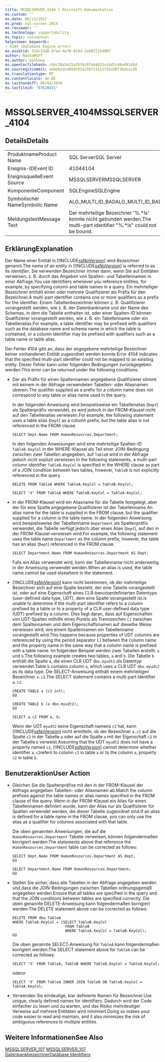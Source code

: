 ```yaml
---
title: MSSQLSERVER_4104 | Microsoft-Dokumentation
ms.custom: ''
ms.date: 06/13/2017
ms.prod: sql-server-2014
ms.reviewer: ''
ms.technology: supportability
ms.topic: conceptual
helpviewer_keywords:
- 4104 (Database Engine error)
ms.assetid: 52dc32d8-97ad-4ef0-834d-2e68f215d007
author: MashaMSFT
ms.author: mathoma
ms.openlocfilehash: cbbc28a3e15af6fdc8fd44633ccbdfc46e49149d
ms.sourcegitcommit: ad4d92dce894592a259721a1571b1d8736abacdb
ms.translationtype: MT
ms.contentlocale: de-DE
ms.lasthandoff: 08/04/2020
ms.locfileid: "87620431"
---
```

# <a name="mssqlserver_4104"></a><span data-ttu-id="85958-102">MSSQLSERVER_4104</span><span class="sxs-lookup"><span data-stu-id="85958-102">MSSQLSERVER_4104</span></span>
    
## <a name="details"></a><span data-ttu-id="85958-103">Details</span><span class="sxs-lookup"><span data-stu-id="85958-103">Details</span></span>  
  
|||  
|-|-|  
|<span data-ttu-id="85958-104">Produktname</span><span class="sxs-lookup"><span data-stu-id="85958-104">Product Name</span></span>|<span data-ttu-id="85958-105">SQL Server</span><span class="sxs-lookup"><span data-stu-id="85958-105">SQL Server</span></span>|  
|<span data-ttu-id="85958-106">Ereignis-ID</span><span class="sxs-lookup"><span data-stu-id="85958-106">Event ID</span></span>|<span data-ttu-id="85958-107">4104</span><span class="sxs-lookup"><span data-stu-id="85958-107">4104</span></span>|  
|<span data-ttu-id="85958-108">Ereignisquelle</span><span class="sxs-lookup"><span data-stu-id="85958-108">Event Source</span></span>|<span data-ttu-id="85958-109">MSSQLSERVER</span><span class="sxs-lookup"><span data-stu-id="85958-109">MSSQLSERVER</span></span>|  
|<span data-ttu-id="85958-110">Komponente</span><span class="sxs-lookup"><span data-stu-id="85958-110">Component</span></span>|<span data-ttu-id="85958-111">SQLEngine</span><span class="sxs-lookup"><span data-stu-id="85958-111">SQLEngine</span></span>|  
|<span data-ttu-id="85958-112">Symbolischer Name</span><span class="sxs-lookup"><span data-stu-id="85958-112">Symbolic Name</span></span>|<span data-ttu-id="85958-113">ALG_MULTI_ID_BAD</span><span class="sxs-lookup"><span data-stu-id="85958-113">ALG_MULTI_ID_BAD</span></span>|  
|<span data-ttu-id="85958-114">Meldungstext</span><span class="sxs-lookup"><span data-stu-id="85958-114">Message Text</span></span>|<span data-ttu-id="85958-115">Der mehrteilige Bezeichner '%.\*ls' konnte nicht gebunden werden.</span><span class="sxs-lookup"><span data-stu-id="85958-115">The multi-part identifier "%.\*ls" could not be bound.</span></span>|  
  
## <a name="explanation"></a><span data-ttu-id="85958-116">Erklärung</span><span class="sxs-lookup"><span data-stu-id="85958-116">Explanation</span></span>  
 <span data-ttu-id="85958-117">Der Name einer Entität in [!INCLUDE[ssNoVersion](../../includes/ssnoversion-md.md)] wird *Bezeichner* genannt.</span><span class="sxs-lookup"><span data-stu-id="85958-117">The name of an entity in [!INCLUDE[ssNoVersion](../../includes/ssnoversion-md.md)] is referred to as its *identifier*.</span></span> <span data-ttu-id="85958-118">Sie verwenden Bezeichner immer dann, wenn Sie auf Entitäten verweisen, z. B. durch das Angeben von Spalten- und Tabellennamen in einer Abfrage.</span><span class="sxs-lookup"><span data-stu-id="85958-118">You use identifiers whenever you reference entities, for example, by specifying column and table names in a query.</span></span> <span data-ttu-id="85958-119">Ein mehrteiliger Bezeichner enthält einen oder mehrere Qualifizierer als Präfix für den Bezeichner.</span><span class="sxs-lookup"><span data-stu-id="85958-119">A multi-part identifier contains one or more qualifiers as a prefix for the identifier.</span></span> <span data-ttu-id="85958-120">Einem Tabellenbezeichner können z. B. Qualifizierer vorangestellt werden, wie z. B. der Datenbankname und der Name des Schemas, in dem die Tabelle enthalten ist, oder einer Spalten-ID können Qualifizierer vorangestellt werden, wie z. B. ein Tabellenname oder ein Tabellenalias.</span><span class="sxs-lookup"><span data-stu-id="85958-120">For example, a table identifier may be prefixed with qualifiers such as the database name and schema name in which the table is contained, or a column identifier may be prefixed with qualifiers such as a table name or table alias.</span></span>  
  
 <span data-ttu-id="85958-121">Der Fehler 4104 gibt an, dass der angegebene mehrteilige Bezeichner keiner vorhandenen Entität zugeordnet werden konnte.</span><span class="sxs-lookup"><span data-stu-id="85958-121">Error 4104 indicates that the specified multi-part identifier could not be mapped to an existing entity.</span></span> <span data-ttu-id="85958-122">Dieser Fehler kann unter folgenden Bedingungen zurückgegeben werden:</span><span class="sxs-lookup"><span data-stu-id="85958-122">This error can be returned under the following conditions:</span></span>  
  
-   <span data-ttu-id="85958-123">Der als Präfix für einen Spaltennamen angegebene Qualifizierer stimmt mit keinem in der Abfrage verwendeten Tabellen- oder Aliasnamen überein.</span><span class="sxs-lookup"><span data-stu-id="85958-123">The qualifier supplied as a prefix for a column name does not correspond to any table or alias name used in the query.</span></span>  
  
     <span data-ttu-id="85958-124">In der folgenden Anweisung wird beispielsweise ein Tabellenalias (`Dept`) als Spaltenpräfix verwendet, es wird jedoch in der FROM-Klausel nicht auf den Tabellenalias verwiesen.</span><span class="sxs-lookup"><span data-stu-id="85958-124">For example, the following statement uses a table alias (`Dept`) as a column prefix, but the table alias is not referenced in the FROM clause.</span></span>  
  
    ```  
    SELECT Dept.Name FROM HumanResources.Department;  
    ```  
  
     <span data-ttu-id="85958-125">In den folgenden Anweisungen wird eine mehrteilige Spalten-ID `TableB.KeyCol` in der WHERE-Klausel als Teil einer JOIN-Bedingung zwischen zwei Tabellen angegeben, auf `TableB` wird in der Abfrage jedoch nicht explizit verwiesen.</span><span class="sxs-lookup"><span data-stu-id="85958-125">In the following statements, a multi-part column identifier `TableB.KeyCol` is specified in the WHERE clause as part of a JOIN condition between two tables, however, `TableB` is not explicitly referenced in the query.</span></span>  
  
    ```  
    DELETE FROM TableA WHERE TableA.KeyCol = TableB.KeyCol;  
    ```  
  
    ```  
    SELECT 'X' FROM TableA WHERE TableB.KeyCol = TableA.KeyCol;  
    ```  
  
-   <span data-ttu-id="85958-126">In der FROM-Klausel wird ein Aliasname für die Tabelle festgelegt, aber der für eine Spalte angegebene Qualifizierer ist der Tabellenname.</span><span class="sxs-lookup"><span data-stu-id="85958-126">An alias name for the table is supplied in the FROM clause, but the qualifier supplied for a column is the table name.</span></span> <span data-ttu-id="85958-127">In der folgenden Anweisung wird beispielsweise der Tabellenname `Department` als Spaltenpräfix verwendet, die Tabelle verfügt jedoch über einen Alias (`Dept`), auf den in der FROM-Klausel verwiesen wird.</span><span class="sxs-lookup"><span data-stu-id="85958-127">For example, the following statement uses the table name `Department` as the column prefix; however, the table has an alias (`Dept`) referenced in the FROM clause.</span></span>  
  
    ```  
    SELECT Department.Name FROM HumanResources.Department AS Dept;  
    ```  
  
     <span data-ttu-id="85958-128">Falls ein Alias verwendet wird, kann der Tabellenname nicht anderweitig in der Anweisung verwendet werden.</span><span class="sxs-lookup"><span data-stu-id="85958-128">When an alias is used, the table name cannot be used elsewhere in the statement.</span></span>  
  
-   [!INCLUDE[ssNoVersion](../../includes/ssnoversion-md.md)] <span data-ttu-id="85958-129">kann nicht bestimmen, ob der mehrteilige Bezeichner sich auf eine Spalte bezieht, der eine Tabelle vorangestellt ist, oder auf eine Eigenschaft eines CLR-benutzerdefinierten Datentyps (user-defined data type, UDT), dem eine Spalte vorangestellt ist.</span><span class="sxs-lookup"><span data-stu-id="85958-129">is unable to determine if the multi-part identifier refers to a column prefixed by a table or to a property of a CLR user-defined data type (UDT) prefixed by a column.</span></span> <span data-ttu-id="85958-130">Dies liegt daran, dass auf Eigenschaften von UDT-Spalten mithilfe eines Punkts als Trennzeichen (.) zwischen dem Spaltennamen und dem Eigenschaftsnamen auf dieselbe Weise verwiesen wird, wie einem Spaltennamen ein Tabellenname vorangestellt wird.</span><span class="sxs-lookup"><span data-stu-id="85958-130">This happens because properties of UDT columns are referenced by using the period separator (.) between the column name and the property name in the same way that a column name is prefixed with a table name.</span></span> <span data-ttu-id="85958-131">Im folgenden Beispiel werden zwei Tabellen erstellt: `a` und `b`.</span><span class="sxs-lookup"><span data-stu-id="85958-131">The following example creates two tables, `a` and `b`.</span></span> <span data-ttu-id="85958-132">Die Tabelle `b` enthält die Spalte `a`, die einen CLR UDT `dbo.myudt2` als Datentyp verwendet.</span><span class="sxs-lookup"><span data-stu-id="85958-132">Table `b` contains column `a`, which uses a CLR UDT `dbo.myudt2` as its data type.</span></span> <span data-ttu-id="85958-133">Die SELECT-Anweisung enthält einem mehrteiligen Bezeichner `a.c2`.</span><span class="sxs-lookup"><span data-stu-id="85958-133">The SELECT statement contains a multi-part identifier `a.c2`.</span></span>  
  
    ```  
    CREATE TABLE a (c2 int);   
    GO  
    ```  
  
    ```  
    CREATE TABLE b (a dbo.myudt2);   
    GO  
    ```  
  
    ```  
    SELECT a.c2 FROM a, b;   
    ```  
  
     <span data-ttu-id="85958-134">Wenn der UDT `myudt2` keine Eigenschaft namens `c2` hat, kann [!INCLUDE[ssNoVersion](../../includes/ssnoversion-md.md)] nicht ermitteln, ob der Bezeichner `a.c2` auf die Spalte `c2` in der Tabelle `a` oder auf die Spalte `a` mit der Eigenschaft `c2` in der Tabelle `b` verweist.</span><span class="sxs-lookup"><span data-stu-id="85958-134">Assuming that the UDT `myudt2` does not have a property named `c2`, [!INCLUDE[ssNoVersion](../../includes/ssnoversion-md.md)] cannot determine whether identifier `a.c2`refers to column `c2` in table `a` or to the column `a`, property `c2` in table `b`.</span></span>  
  
## <a name="user-action"></a><span data-ttu-id="85958-135">Benutzeraktion</span><span class="sxs-lookup"><span data-stu-id="85958-135">User Action</span></span>  
  
-   <span data-ttu-id="85958-136">Gleichen Sie die Spaltenpräfixe mit den in der FROM-Klausel der Abfrage angegeben Tabellen- oder Aliasnamen ab.</span><span class="sxs-lookup"><span data-stu-id="85958-136">Match the column prefixes against the table names or alias names specified in the FROM clause of the query.</span></span> <span data-ttu-id="85958-137">Wenn in der FROM-Klausel ein Alias für einen Tabellennamen definiert wurde, kann der Alias nur als Qualifizierer für Spalten verwendet werden, die dieser Tabelle zugeordnet sind.</span><span class="sxs-lookup"><span data-stu-id="85958-137">If an alias is defined for a table name in the FROM clause, you can only use the alias as a qualifier for columns associated with that table.</span></span>  
  
     <span data-ttu-id="85958-138">Die oben genannten Anweisungen, die auf die `HumanResources.Department`-Tabelle verweisen, können folgendermaßen korrigiert werden:</span><span class="sxs-lookup"><span data-stu-id="85958-138">The statements above that reference the `HumanResources.Department` table can be corrected as follows:</span></span>  
  
    ```  
    SELECT Dept.Name FROM HumanResources.Department AS Dept;  
    GO  
    ```  
  
    ```  
    SELECT Department.Name FROM HumanResources.Department;  
    GO  
    ```  
  
-   <span data-ttu-id="85958-139">Stellen Sie sicher, dass alle Tabellen in der Abfrage angegeben werden und dass die JOIN-Bedingungen zwischen Tabellen ordnungsgemäß angegeben werden.</span><span class="sxs-lookup"><span data-stu-id="85958-139">Ensure that all tables are specified in the query and that the JOIN conditions between tables are specified correctly.</span></span> <span data-ttu-id="85958-140">Die oben genannte DELETE-Anweisung kann folgendermaßen korrigiert werden:</span><span class="sxs-lookup"><span data-stu-id="85958-140">The DELETE statement above can be corrected as follows:</span></span>  
  
    ```  
    DELETE FROM dbo.TableA  
    WHERE TableA.KeyCol = (SELECT TableB.KeyCol   
                            FROM TableB   
                            WHERE TableA.KeyCol = TableB.KeyCol);  
    GO  
    ```  
  
     <span data-ttu-id="85958-141">Die oben genannte SELECT-Anweisung für `TableA` kann folgendermaßen korrigiert werden:</span><span class="sxs-lookup"><span data-stu-id="85958-141">The SELECT statement above for `TableA` can be corrected as follows:</span></span>  
  
    ```  
    SELECT 'X' FROM TableA, TableB WHERE TableB.KeyCol = TableA.KeyCol;  
    ```  
  
     <span data-ttu-id="85958-142">oder</span><span class="sxs-lookup"><span data-stu-id="85958-142">or</span></span>  
  
    ```  
    SELECT 'X' FROM TableA INNER JOIN TableB ON TableB.KeyCol = TableA.KeyCol;  
    ```  
  
-   <span data-ttu-id="85958-143">Verwenden Sie eindeutige, klar definierte Namen für Bezeichner.</span><span class="sxs-lookup"><span data-stu-id="85958-143">Use unique, clearly defined names for identifiers.</span></span> <span data-ttu-id="85958-144">Dadurch wird der Code einfacher zu lesen und zu warten, und das Risiko mehrdeutiger Verweise auf mehrere Entitäten wird minimiert.</span><span class="sxs-lookup"><span data-stu-id="85958-144">Doing so makes your code easier to read and maintain, and it also minimizes the risk of ambiguous references to multiple entities.</span></span>  
  
## <a name="see-also"></a><span data-ttu-id="85958-145">Weitere Informationen</span><span class="sxs-lookup"><span data-stu-id="85958-145">See Also</span></span>  
 <span data-ttu-id="85958-146">[MSSQLSERVER_107](mssqlserver-107-database-engine-error.md) </span><span class="sxs-lookup"><span data-stu-id="85958-146">[MSSQLSERVER_107](mssqlserver-107-database-engine-error.md) </span></span>  
 [<span data-ttu-id="85958-147">Datenbankbezeichner</span><span class="sxs-lookup"><span data-stu-id="85958-147">Database Identifiers</span></span>](../databases/database-identifiers.md)  
  
  
